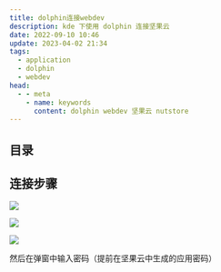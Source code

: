 ```yaml
---
title: dolphin连接webdev
description: kde 下使用 dolphin 连接坚果云
date: 2022-09-10 10:46
update: 2023-04-02 21:34
tags:
  - application
  - dolphin
  - webdev
head:
  - - meta
    - name: keywords
      content: dolphin webdev 坚果云 nutstore
---
```


## 目录

## 连接步骤

![](/essay-assets//dolphin-add-webdev/dolphin-add-webdev1.png)

![](/essay-assets//dolphin-add-webdev/dolphin-add-webdev2.png)

![](/essay-assets//dolphin-add-webdev/dolphin-add-webdev3.png)


然后在弹窗中输入密码（提前在坚果云中生成的应用密码）
